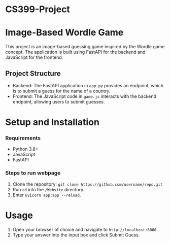 # CS399-Project

# Image-Based Wordle Game
This project is an image-based guessing game inspired by the Wordle game concept. The application is built using FastAPI for the backend and JavaScript for the frontend. 

## Project Structure

- Backend: The FastAPI application in `app.py` provides an endpoint, which is to submit a guess for the name of a country.
- Frontend: The JavaScript code in `game.js` interacts with the backend endpoint, allowing users to submit guesses.

# Setup and Installation
### Requirements
- Python 3.8+
- JavaScript
- FastAPI

### Steps to run webpage
1. Clone the repository: `git clone https://github.com/username/repo.git`
2. Run `cd` into the `/Website` directory.
3. Enter `uvicorn app:app --reload`.

# Usage
1. Open your browser of choice and navigate to `http://localhost:8000`.
2. Type your answer into the input box and click Submit Guess.

